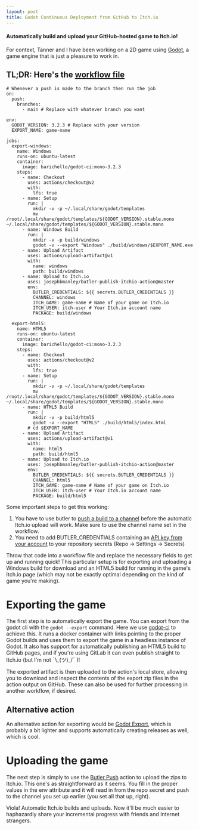 ```yaml
---
layout: post
title: Godot Continuous Deployment from GitHub to Itch.io 
---
```


#### Automatically build and upload your GitHub-hosted game to Itch.io!

For context, Tanner and I have been working on a 2D game using [Godot](https://godotengine.org/), a game engine that is just a pleasure to work in.

## TL;DR: Here's the [workflow file](https://github.com/SuGar33-Coding/The-Grand-Battle-Arena/blob/working/.github/workflows/deploy_game.yml)

    # Whenever a push is made to the branch then run the job
    on: 
      push:
        branches:
          - main # Replace with whatever branch you want

    env:
      GODOT_VERSION: 3.2.3 # Replace with your version
      EXPORT_NAME: game-name

    jobs:
      export-windows:
        name: Windows
        runs-on: ubuntu-latest
        container:
          image: barichello/godot-ci:mono-3.2.3
        steps:
          - name: Checkout
            uses: actions/checkout@v2
            with:
              lfs: true
          - name: Setup
            run: |
              mkdir -v -p ~/.local/share/godot/templates
              mv /root/.local/share/godot/templates/${GODOT_VERSION}.stable.mono ~/.local/share/godot/templates/${GODOT_VERSION}.stable.mono
          - name: Windows Build
            run: |
              mkdir -v -p build/windows
              godot -v --export "Windows" ./build/windows/$EXPORT_NAME.exe
          - name: Upload Artifact
            uses: actions/upload-artifact@v1
            with:
              name: windows
              path: build/windows
          - name: Upload to Itch.io
            uses: josephbmanley/butler-publish-itchio-action@master
            env:
              BUTLER_CREDENTIALS: ${{ secrets.BUTLER_CREDENTIALS }}
              CHANNEL: windows
              ITCH_GAME: game-name # Name of your game on Itch.io
              ITCH_USER: itch-user # Your Itch.io account name
              PACKAGE: build/windows
              
      export-html5:
        name: HTML5
        runs-on: ubuntu-latest
        container:
          image: barichello/godot-ci:mono-3.2.3
        steps:
          - name: Checkout
            uses: actions/checkout@v2
            with:
              lfs: true
          - name: Setup
            run: |
              mkdir -v -p ~/.local/share/godot/templates
              mv /root/.local/share/godot/templates/${GODOT_VERSION}.stable.mono ~/.local/share/godot/templates/${GODOT_VERSION}.stable.mono
          - name: HTML5 Build
            run: |
              mkdir -v -p build/html5
              godot -v --export "HTML5" ./build/html5/index.html
            # cd $EXPORT_NAME
          - name: Upload Artifact
            uses: actions/upload-artifact@v1
            with:
              name: html5
              path: build/html5
          - name: Upload to Itch.io
            uses: josephbmanley/butler-publish-itchio-action@master
            env:
              BUTLER_CREDENTIALS: ${{ secrets.BUTLER_CREDENTIALS }}
              CHANNEL: html5
              ITCH_GAME: game-name # Name of your game on Itch.io
              ITCH_USER: itch-user # Your Itch.io account name
              PACKAGE: build/html5

Some important steps to get this working:
1. You have to use butler to [push a build to a channel](https://itch.io/docs/butler/pushing.html) before the automatic Itch.io upload will work. Make sure to use the channel name set in the workflow.
2. You need to add BUTLER_CREDENTIALS containing an [API key from your account](https://itch.io/user/settings/api-keys) to your repository secrets (Repo $\rightarrow$ Settings $\rightarrow$ Secrets)

Throw that code into a workflow file and replace the necessary fields to get up and running quick! 
This particular setup is for exporting and uploading a Windows build for download and an HTML5 build for running in the game's Itch.io page (which may not be exactly optimal depending on the kind of game you're making).

# Exporting the game
The first step is to automatically export the game. You can export from the godot cli with the `godot --export` command. Here we use [godot-ci](https://github.com/marketplace/actions/godot-ci) to achieve this. It runs a docker container with links pointing to the proper Godot builds and uses them to export the game in a headless instance of Godot. It also has support for automatically publishing an HTML5 build to GitHub pages, and if you're using GitLab it can even publish straight to Itch.io (but I'm not ¯\\\_(ツ)\_/¯ )!

The exported artifact is then uploaded to the action's local store, allowing you to download and inspect the contents of the export zip files in the action output on GitHub. These can also be used for further processing in another workflow, if desired.

## Alternative action
An alternative action for exporting would be [Godot Export](https://github.com/marketplace/actions/godot-export), which is probably a bit lighter and supports automatically creating releases as well, which is cool.

# Uploading the game
The next step is simply to use the [Butler Push](https://github.com/marketplace/actions/butler-push) action to upload the zips to Itch.io. This one's as straightforward as it seems. You fill in the proper values in the env attribute and it will read in from the repo secret and push to the channel you set up earlier (you set all that up, right).

Viola! Automatic Itch.io builds and uploads. Now it'll be much easier to haphazardly share your incremental progress with friends and Internet strangers.